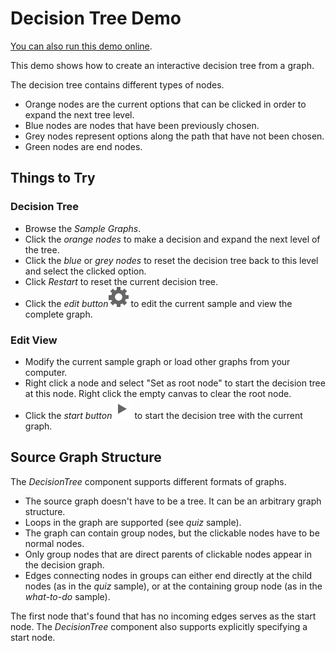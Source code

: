 <!--
 //////////////////////////////////////////////////////////////////////////////
 // @license
 // This demo file is part of yFiles for HTML 2.3.0.3.
 // Use is subject to license terms.
 //
 // Copyright (c) 2000-2020 by yWorks GmbH, Vor dem Kreuzberg 28,
 // 72070 Tuebingen, Germany. All rights reserved.
 //
 //////////////////////////////////////////////////////////////////////////////
-->
# Decision Tree Demo

[You can also run this demo online](https://live.yworks.com/demos/complete/decisiontree/index.html).

This demo shows how to create an interactive decision tree from a graph.

The decision tree contains different types of nodes.

- Orange nodes are the current options that can be clicked in order to expand the next tree level.
- Blue nodes are nodes that have been previously chosen.
- Grey nodes represent options along the path that have not been chosen.
- Green nodes are end nodes.

## Things to Try

### Decision Tree

- Browse the _Sample Graphs_.
- Click the _orange nodes_ to make a decision and expand the next level of the tree.
- Click the _blue_ or _grey nodes_ to reset the decision tree back to this level and select the clicked option.
- Click _Restart_ to reset the current decision tree.
- Click the _edit button_![](../../resources/icons/settings-16.svg) to edit the current sample and view the complete graph.

### Edit View

- Modify the current sample graph or load other graphs from your computer.
- Right click a node and select "Set as root node" to start the decision tree at this node. Right click the empty canvas to clear the root node.
- Click the _start button_![](../../resources/icons/play2-16.svg) to start the decision tree with the current graph.

## Source Graph Structure

The _DecisionTree_ component supports different formats of graphs.

- The source graph doesn't have to be a tree. It can be an arbitrary graph structure.
- Loops in the graph are supported (see _quiz_ sample).
- The graph can contain group nodes, but the clickable nodes have to be normal nodes.
- Only group nodes that are direct parents of clickable nodes appear in the decision graph.
- Edges connecting nodes in groups can either end directly at the child nodes (as in the _quiz_ sample), or at the containing group node (as in the _what-to-do_ sample).

The first node that's found that has no incoming edges serves as the start node. The _DecisionTree_ component also supports explicitly specifying a start node.
